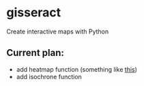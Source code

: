 # gisseract
Create interactive maps with Python

## Current plan:
* add heatmap function (something like [this](http://jjguy.com/heatmap/))
* add isochrone function
